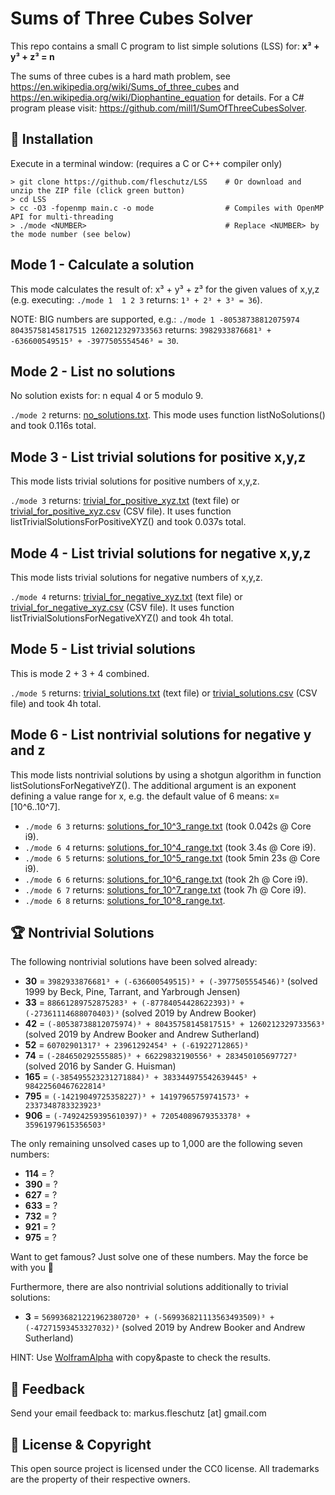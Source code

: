Sums of Three Cubes Solver
==========================
This repo contains a small C program to list simple solutions (LSS) for: **x³ + y³ + z³ = n**

The sums of three cubes is a hard math problem, see https://en.wikipedia.org/wiki/Sums_of_three_cubes and https://en.wikipedia.org/wiki/Diophantine_equation for details. For a C# program please visit: https://github.com/mill1/SumOfThreeCubesSolver.


🔧 Installation
----------------
Execute in a terminal window: (requires a C or C++ compiler only)
```
> git clone https://github.com/fleschutz/LSS    # Or download and unzip the ZIP file (click green button)
> cd LSS
> cc -O3 -fopenmp main.c -o mode                # Compiles with OpenMP API for multi-threading
> ./mode <NUMBER>                               # Replace <NUMBER> by the mode number (see below)
```

Mode 1 - Calculate a solution
-----------------------------
This mode calculates the result of: x³ + y³ + z³ for the given values of x,y,z (e.g. executing: `./mode 1  1 2 3` returns: `1³ + 2³ + 3³ = 36`).

NOTE: BIG numbers are supported, e.g.: `./mode 1 -80538738812075974 80435758145817515 1260212329733563` returns: `3982933876681³ + -636600549515³ + -3977505554546³ = 30`.


Mode 2 - List no solutions
--------------------------
No solution exists for: n equal 4 or 5 modulo 9.

`./mode 2` returns: [no_solutions.txt](Solutions/no_solutions.txt). This mode uses function listNoSolutions() and took 0.116s total.


Mode 3 - List trivial solutions for positive x,y,z
--------------------------------------------------
This mode lists trivial solutions for positive numbers of x,y,z.

`./mode 3` returns: [trivial_for_positive_xyz.txt](Solutions/trivial_for_positive_xyz.txt) (text file) or [trivial_for_positive_xyz.csv](Solutions/trivial_for_positive_xyz.csv) (CSV file). It uses function listTrivialSolutionsForPositiveXYZ() and took 0.037s total.


Mode 4 - List trivial solutions for negative x,y,z
--------------------------------------------------
This mode lists trivial solutions for negative numbers of x,y,z.

`./mode 4` returns: [trivial_for_negative_xyz.txt](Solutions/trivial_for_negative_xyz.txt) (text file) or [trivial_for_negative_xyz.csv](Solutions/trivial_for_negative_xyz.csv) (CSV file). It uses function listTrivialSolutionsForNegativeXYZ() and took 4h total.


Mode 5 - List trivial solutions
-------------------------------
This is mode 2 + 3 + 4 combined.

`./mode 5` returns: [trivial_solutions.txt](Solutions/trivial_solutions.txt) (text file) or [trivial_solutions.csv](Results/trivial_solutions.csv) (CSV file) and took 4h total.


Mode 6 - List nontrivial solutions for negative y and z
-------------------------------------------------------
This mode lists nontrivial solutions by using a shotgun algorithm in function listSolutionsForNegativeYZ(). The additional argument is an exponent defining a value range for x, e.g. the default value of 6 means: x=[10^6..10^7].

* `./mode 6 3` returns: [solutions_for_10^3_range.txt](Solutions/solutions_for_10^3_range.txt) (took 0.042s @ Core i9).
* `./mode 6 4` returns: [solutions_for_10^4_range.txt](Solutions/solutions_for_10^4_range.txt) (took 3.4s @ Core i9).
* `./mode 6 5` returns: [solutions_for_10^5_range.txt](Solutions/solutions_for_10^5_range.txt) (took 5min 23s @ Core i9).
* `./mode 6 6` returns: [solutions_for_10^6_range.txt](Solutions/solutions_for_10^6_range.txt) (took 2h @ Core i9).
* `./mode 6 7` returns: [solutions_for_10^7_range.txt](Solutions/solutions_for_10^7_range.txt) (took 7h @ Core i9).
* `./mode 6 8` returns: [solutions_for_10^8_range.txt](Solutions/solutions_for_10^8_range.txt).


🏆 Nontrivial Solutions
------------------------
The following nontrivial solutions have been solved already:

* **30** = `3982933876681³ + (-636600549515)³ + (-3977505554546)³` (solved 1999 by Beck, Pine, Tarrant, and Yarbrough Jensen)
* **33** = `88661289752875283³ + (-87784054428622393)³ + (-27361114688070403)³` (solved 2019 by Andrew Booker)
* **42** = `(-80538738812075974)³ + 80435758145817515³ + 1260212329733563³` (solved 2019 by Andrew Booker and Andrew Sutherland)
* **52** = `60702901317³ + 23961292454³ + (-61922712865)³`
* **74** = `(-284650292555885)³ + 66229832190556³ + 283450105697727³` (solved 2016 by Sander G. Huisman)
* **165** = `(-385495523231271884)³ + 383344975542639445³ + 98422560467622814³`
* **795** = `(-14219049725358227)³ + 14197965759741573³ + 2337348783323923³`
* **906** = `(-74924259395610397)³ + 72054089679353378³ + 35961979615356503³`

The only remaining unsolved cases up to 1,000 are the following seven numbers:

* **114** = ?
* **390** = ?
* **627** = ?
* **633** = ?
* **732** = ?
* **921** = ?
* **975** = ?

Want to get famous? Just solve one of these numbers. May the force be with you 🖖

Furthermore, there are also nontrivial solutions additionally to trivial solutions:

* **3** = `569936821221962380720³ + (-569936821113563493509)³ + (-47271593453327032)³` (solved 2019 by Andrew Booker and Andrew Sutherland)

HINT: Use [WolframAlpha](https://www.wolframalpha.com) with copy&paste to check the results.

📧 Feedback
------------
Send your email feedback to: markus.fleschutz [at] gmail.com


🤝 License & Copyright
-----------------------
This open source project is licensed under the CC0 license. All trademarks are the property of their respective owners.
